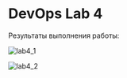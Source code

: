 # DevOps Lab 4

Результаты выполнения работы:

![lab4_1](https://github.com/user-attachments/assets/524fb977-0376-441e-9a76-2e15c01c4e48)

![lab4_2](https://github.com/user-attachments/assets/fdb29f11-3f51-4b64-a75b-0c7140783073)
